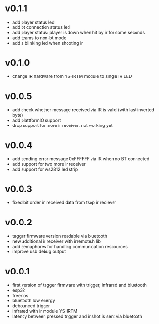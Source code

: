 # v0.1.1
* add player status led
* add bt connection status led
* add player status: player is down when hit by ir for some seconds
* add teams to non-bt mode
* add a blinking led when shooting ir

# v0.1.0
* change IR hardware from YS-IRTM module to single IR LED

# v0.0.5
* add check whether message received via IR is valid (with last inverted byte)
* add plattformIO support
* drop support for more ir receiver: not working yet

# v0.0.4
* add sending error message 0xFFFFFF via IR when no BT connected
* add support for two more ir receiver
* add support for ws2812 led strip

# v0.0.3
* fixed bit order in received data from tsop ir reciever

# v0.0.2
* tagger firmware version readable via bluetooth
* new additional ir receiver with irremote.h lib
* add semaphores for handling communication rescources
* improve usb debug output

# v0.0.1
* first version of tagger firmware with trigger, infrared and bluetooth
* esp32
* freertos
* bluetooth low energy
* debounced trigger
* infrared with ir module YS-IRTM 
* latency between pressed trigger and ir shot is sent via bluetooth
